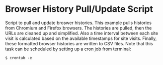 # Browser History Pull/Update Script

Script to pull and update broswer histories.  This example pulls histories 
from Chromium and Firefox browsers.  The histories are pulled, then
the URLs are cleaned up and simplified.  Also a time interval between
each site visit is calculated based on the available timestamps
for site visits.  Finally, these formatted browser histories are 
written to CSV files.  Note that this task can be scheduled by setting up
a cron job from terminal:

```$ crontab -e``` 
